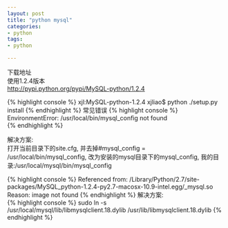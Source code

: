 ```yaml
---
layout: post
title: "python mysql"
categories:
- python 
tags:
- python 

--- 
```


下载地址  
使用1.2.4版本  
<http://pypi.python.org/pypi/MySQL-python/1.2.4>

{% highlight console %}
xjl:MySQL-python-1.2.4 xjliao$ python ./setup.py install
{% endhighlight %}
常见错误
{% highlight console %}
EnvironmentError: /usr/local/bin/mysql_config not found  
{% endhighlight %}

解决方案:  
打开当前目录下的site.cfg, 并去掉#mysql\_config = /usr/local/bin/mysql\_config,
改为安装的mysql目录下的mysql\_config,
我的目录:/usr/local/mysql/bin/mysql\_config

{% highlight console %}
 Referenced from: /Library/Python/2.7/site-packages/MySQL_python-1.2.4-py2.7-macosx-10.9-intel.egg/_mysql.so
  Reason: image not found
{% endhighlight %}
解决方案:  
{% highlight console %}
sudo ln -s /usr/local/mysql/lib/libmysqlclient.18.dylib /usr/lib/libmysqlclient.18.dylib
{% endhighlight %}




